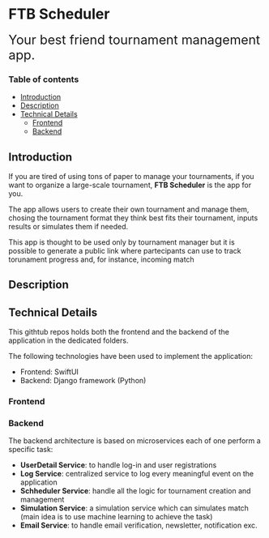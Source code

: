 # FTB Scheduler

<span style="font-size: 1.8em">
Your best friend tournament management app.
</span>

### Table of contents

- [Introduction](#introduction)
- [Description](#description)
- [Technical Details](#technical-details)
  - [Frontend](#frontend)
  - [Backend](#backend)

## Introduction

If you are tired of using tons of paper to manage your tournaments, if you want to organize a large-scale tournament, **FTB Scheduler** is the app for you.

The app allows users to create their own tournament and manage them, chosing the tournament format they think best fits their tournament, inputs results or simulates them if needed.

This app is thought to be used only by tournament manager but it is possible to generate a public link where partecipants can use to track torunament progress and, for instance, incoming match

## Description

## Technical Details

This githtub repos holds both the frontend and the backend of the application in the dedicated folders.

The following technologies have been used to implement the application:

- Frontend: SwiftUI
- Backend: Django framework (Python)

### Frontend

### Backend

The backend architecture is based on microservices each of one perform a specific task:

- **UserDetail Service**: to handle log-in and user registrations
- **Log Service**: centralized service to log every meaningful event on the application
- **Schheduler Service**: handle all the logic for tournament creation and management
- **Simulation Service**: a simulation service which can simulates match (main idea is to use machine learning to achieve the task)
- **Email Service**: to handle email verification, newsletter, notification exc.
